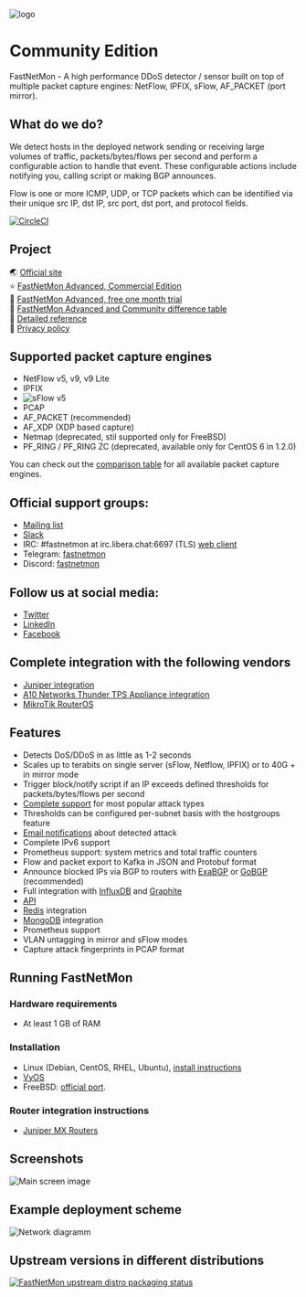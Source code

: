 ![logo](https://fastnetmon.com/wp-content/uploads/2018/01/cropped-new_logo_3var-e1515443553507-1-300x146.png)

Community Edition
===========
FastNetMon - A high performance DDoS detector / sensor built on top of multiple packet capture engines: NetFlow, IPFIX, sFlow, AF_PACKET (port mirror).

What do we do?
--------------
We detect hosts in the deployed network sending or receiving large volumes of traffic, packets/bytes/flows per second and
perform a configurable action to handle that event. These configurable actions include notifying you, calling script or making BGP announces. 

Flow is one or more ICMP, UDP, or TCP packets which can be identified via their unique src IP, dst IP, src port, dst port, and protocol fields.

[![CircleCI](https://circleci.com/gh/pavel-odintsov/fastnetmon/tree/master.svg?style=svg)](https://circleci.com/gh/pavel-odintsov/fastnetmon/tree/master)

Project 
-------
🌏️ [Official site](https://fastnetmon.com)  
⭐️ [FastNetMon Advanced, Commercial Edition](https://fastnetmon.com/product-overview/)  
🌟️ [FastNetMon Advanced, free one month trial](https://fastnetmon.com/trial/)  
📜️ [FastNetMon Advanced and Community difference table](https://fastnetmon.com/compare-community-and-advanced/)  
📘️ [Detailed reference](https://translate.google.com/translate?sl=auto&tl=en&u=https%3A%2F%2Ffastnetmon.com%2Fwp-content%2Fuploads%2F2017%2F07%2FFastNetMon_Reference_Russian.pdf)  
🔏️ [Privacy policy](https://fastnetmon.com/privacy-policy/)  

Supported packet capture engines
--------------------------------
- NetFlow v5, v9, v9 Lite
- IPFIX
- ![sFlow](http://sflow.org/images/sflowlogo.gif) v5
- PCAP
- AF_PACKET (recommended)
- AF_XDP (XDP based capture)
- Netmap (deprecated, stil supported only for FreeBSD)
- PF_RING / PF_RING ZC (deprecated, available only for CentOS 6 in 1.2.0)

You can check out the [comparison table](https://fastnetmon.com/docs/capture_backends/) for all available packet capture engines.

Official support groups:
-------
- [Mailing list](https://groups.google.com/g/fastnetmon)
- [Slack](https://slack.fastnetmon.com)
- IRC: #fastnetmon at irc.libera.chat:6697 (TLS) [web client](https://web.libera.chat/?channels=#fastnetmon)
- Telegram: [fastnetmon](https://t.me/fastnetmon)
- Discord: [fastnetmon](https://discord.fastnetmon.com)

Follow us at social media:
-------
- [Twitter](https://twitter.com/fastnetmon)
- [LinkedIn](https://www.linkedin.com/company/fastnetmon/)
- [Facebook](https://www.facebook.com/fastnetmon/)

Complete integration with the following vendors 
--------------------------------
- [Juniper integration](src/juniper_plugin)
- [A10 Networks Thunder TPS Appliance integration](src/a10_plugin)
- [MikroTik RouterOS](src/mikrotik_plugin)

Features
--------
- Detects DoS/DDoS in as little as 1-2 seconds
- Scales up to terabits on single server (sFlow, Netflow, IPFIX) or to 40G + in mirror mode
- Trigger block/notify script if an IP exceeds defined thresholds for packets/bytes/flows per second
- [Complete support](https://fastnetmon.com/docs/detected_attack_types/) for most popular attack types
- Thresholds can be configured per-subnet basis with the hostgroups feature
- [Email notifications](https://fastnetmon.com/docs/attack_report_example/) about detected attack
- Complete IPv6 support
- Prometheus support: system metrics and total traffic counters
- Flow and packet export to Kafka in JSON and Protobuf format
- Announce blocked IPs via BGP to routers with [ExaBGP](https://fastnetmon.com/docs/exabgp_integration/) or [GoBGP](https://fastnetmon.com/docs/gobgp-integration/) (recommended)
- Full integration with [InfluxDB](https://fastnetmon.com/docs/influxdb_integration/) and [Graphite](https://fastnetmon.com/docs/graphite_integration/)
- [API](https://fastnetmon.com/docs/fastnetmon-community-api/)
- [Redis](https://fastnetmon.com/docs/redis/) integration
- [MongoDB](https://fastnetmon.com/docs/mongodb/) integration
- Prometheus support
- VLAN untagging in mirror and sFlow modes
- Capture attack fingerprints in PCAP format

Running FastNetMon
------------------

### Hardware requirements
- At least 1 GB of RAM

### Installation
- Linux (Debian, CentOS, RHEL, Ubuntu), [install instructions](https://fastnetmon.com/install/)
- [VyOS](https://fastnetmon.com/fastnetmon-community-on-vyos-rolling-1-3/)
- FreeBSD: [official port](https://www.freshports.org/net-mgmt/fastnetmon/).

### Router integration instructions
- [Juniper MX Routers](https://fastnetmon.com/docs/junos_integration/)


Screenshots
------------

![Main screen image](docs/images/fastnetmon_screen.png)

Example deployment scheme
--------------

![Network diagramm](docs/images/deploy.png)

Upstream versions in different distributions
--------------

[![FastNetMon upstream distro packaging status](https://repology.org/badge/vertical-allrepos/fastnetmon.svg)](https://repology.org/project/fastnetmon/versions)
